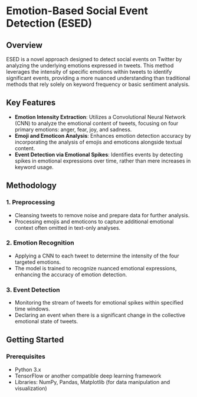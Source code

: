 # Emotion-Based Social Event Detection (ESED)

## Overview
ESED is a novel approach designed to detect social events on Twitter by analyzing the underlying emotions expressed in tweets. This method leverages the intensity of specific emotions within tweets to identify significant events, providing a more nuanced understanding than traditional methods that rely solely on keyword frequency or basic sentiment analysis.

## Key Features
- **Emotion Intensity Extraction**: Utilizes a Convolutional Neural Network (CNN) to analyze the emotional content of tweets, focusing on four primary emotions: anger, fear, joy, and sadness.
- **Emoji and Emoticon Analysis**: Enhances emotion detection accuracy by incorporating the analysis of emojis and emoticons alongside textual content.
- **Event Detection via Emotional Spikes**: Identifies events by detecting spikes in emotional expressions over time, rather than mere increases in keyword usage.

## Methodology
### 1. Preprocessing
- Cleansing tweets to remove noise and prepare data for further analysis.
- Processing emojis and emoticons to capture additional emotional context often omitted in text-only analyses.

### 2. Emotion Recognition
- Applying a CNN to each tweet to determine the intensity of the four targeted emotions.
- The model is trained to recognize nuanced emotional expressions, enhancing the accuracy of emotion detection.

### 3. Event Detection
- Monitoring the stream of tweets for emotional spikes within specified time windows.
- Declaring an event when there is a significant change in the collective emotional state of tweets.

## Getting Started

### Prerequisites
- Python 3.x
- TensorFlow or another compatible deep learning framework
- Libraries: NumPy, Pandas, Matplotlib (for data manipulation and visualization)
